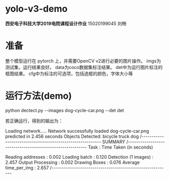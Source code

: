 # yolo-v3-demo
**西安电子科技大学2019电院课程设计作业**
15020199045 刘畅

# 准备
整个模型运行在 pytorch 上，并需要OpenCV v2进行必要的图片操作。
imgs为测试集，运行结果良好。
data为coco数据集标注结果。
det中为运行图片标注的框图结果。
cfg中为标注的可选项，包括选框的颜色，字体大小等


# 运行方法(demo)
python dectect.py --images dog-cycle-car.png --det det

若正确运行，得到的输出为：

Loading network.....
Network successfully loaded
dog-cycle-car.png    predicted in  2.456 seconds
Objects Detected:    bicycle truck dog
/----------------------------------------------------------
SUMMARY
/----------------------------------------------------------
Task                     : Time Taken (in seconds)

Reading addresses        : 0.002
Loading batch            : 0.120
Detection (1 images)     : 2.457
Output Processing        : 0.002
Drawing Boxes            : 0.076
Average time_per_img     : 2.657
/----------------------------------------------------------
